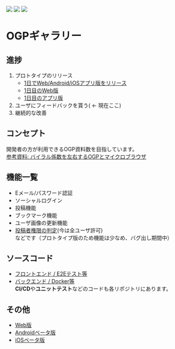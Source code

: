 ![](https://github.com/go-u/ogp-front/workflows/Test/badge.svg)
![](https://github.com/go-u/ogp-front/workflows/Staging/badge.svg)
![](https://github.com/go-u/ogp-front/workflows/Production/badge.svg) 

# OGPギャラリー

## 進捗
1. プロトタイプのリリース  
    - [1日でWeb/Android/iOSアプリ版をリリース](https://twitter.com/go__gou/status/1229944842970652677)   
    - [1日目のWeb版](https://youtu.be/-VZmPOavE8M)   
    - [1日目のアプリ版](https://youtu.be/NcmQW6U2gVA) 
1. ユーザにフィードバックを貰う( ← 現在ここ)
1. 継続的な改善

## コンセプト
開発者の方が利用できるOGP資料数を目指しています。  
[参考資料: バイラル係数を左右するOGPとマイクロブラウザ](https://gigazine.net/news/20191219-microbrowsers-are-everywhere/)

## 機能一覧
- Eメール/パスワード認証
- ソーシャルログイン
- 投稿機能
- ブックマーク機能
- ユーザ画像の更新機能
- [投稿者権限の判定](https://github.com/go-u/ogp-back/blob/master/server/db/schema/user/user.sql)(今は全ユーザ許可)  
などです（プロトタイプ版のため機能は少なめ、バグ出し期間中）  

## ソースコード
- [フロントエンド / E2Eテスト等](https://github.com/go-u/ogp-front)
- [バックエンド / Docker等](https://github.com/go-u/ogp-back)  
**CI/CD**や**ユニットテスト**などのコードも各リポジトリにあります。

## その他
- [Web版](https://ogp-gal.com/)
- [Androidベータ版](https://play.google.com/store/apps/details?id=ogp.gal)
- [iOSベータ版](https://testflight.apple.com/join/nGV3D8ab)
